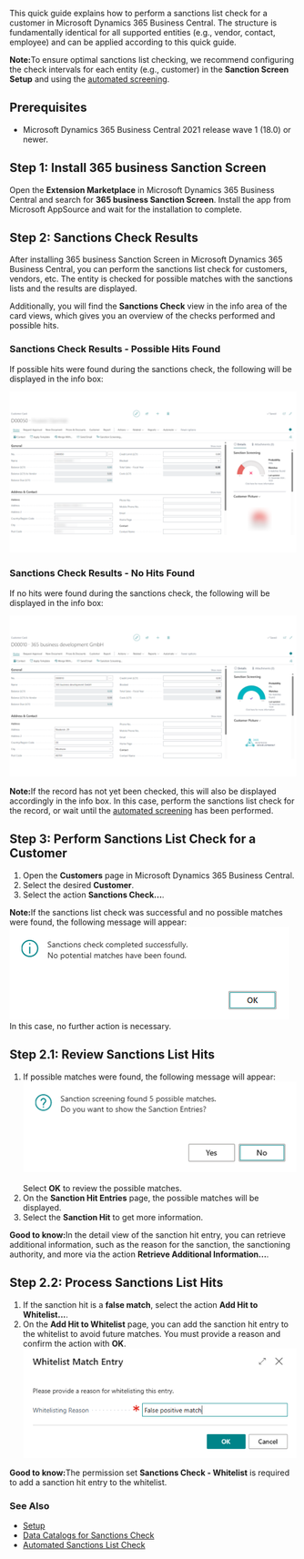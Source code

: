 This quick guide explains how to perform a sanctions list check for a customer in Microsoft Dynamics 365 Business Central. The structure is fundamentally identical for all supported entities (e.g., vendor, contact, employee) and can be applied according to this quick guide.

<div class="alert alert-info">
    <i class="fa-solid fa-lightbulb"></i> <strong>Note:</strong>To ensure optimal sanctions list checking, we recommend configuring the check intervals for each entity (e.g., customer) in the <strong>Sanction Screen Setup</strong> and using the <a href="../automated-screening/">automated screening</a>.
</div>

## Prerequisites

 - Microsoft Dynamics 365 Business Central 2021 release wave 1 (18.0) or newer.

## Step 1: Install 365 business Sanction Screen

Open the **Extension Marketplace** in Microsoft Dynamics 365 Business Central and search for **365 business Sanction Screen**.
Install the app from Microsoft AppSource and wait for the installation to complete.

## Step 2: Sanctions Check Results

After installing 365 business Sanction Screen in Microsoft Dynamics 365 Business Central, you can perform the sanctions list check for customers, vendors, etc. The entity is checked for possible matches with the sanctions lists and the results are displayed.

Additionally, you will find the **Sanctions Check** view in the info area of the card views, which gives you an overview of the checks performed and possible hits.

### Sanctions Check Results - Possible Hits Found

If possible hits were found during the sanctions check, the following will be displayed in the info box:

![Sanctions Check Results - Possible Hits Found](/assets/images/365-business-sanction-screen/sanctionscreen.indicator.en-US.png)

### Sanctions Check Results - No Hits Found

If no hits were found during the sanctions check, the following will be displayed in the info box:

![Sanctions Check Results - No Hits Found](/assets/images/365-business-sanction-screen/sanctionscreen.indicator-good.en-US.png)

<div class="alert alert-info">
    <i class="fa-solid fa-lightbulb"></i> <strong>Note:</strong>If the record has not yet been checked, this will also be displayed accordingly in the info box. In this case, perform the sanctions list check for the record, or wait until the <a href="../automated-screening/">automated screening</a> has been performed.
</div>

## Step 3: Perform Sanctions List Check for a Customer

1. Open the **Customers** page in Microsoft Dynamics 365 Business Central.
2. Select the desired **Customer**.
3. Select the action **Sanctions Check...**.

<div class="alert alert-info">
    <i class="fa-solid fa-lightbulb"></i> <strong>Note:</strong>If the sanctions list check was successful and no possible matches were found, the following message will appear:<br>
    <img src="/assets/images/365-business-sanction-screen/sanctionscreen-no-matches-message.en-US.png"><br>
    In this case, no further action is necessary.
</div>

## Step 2.1: Review Sanctions List Hits

1. If possible matches were found, the following message will appear:<br>
    <img src="/assets/images/365-business-sanction-screen/sanctionscreen-matches-found-message.en-US.png"><br>
    <br>
    Select **OK** to review the possible matches.
2. On the **Sanction Hit Entries** page, the possible matches will be displayed.
3. Select the **Sanction Hit** to get more information.

<div class="alert alert-notice">
    <i class="fa-solid fa-notes"></i> <strong>Good to know:</strong>In the detail view of the sanction hit entry, you can retrieve additional information, such as the reason for the sanction, the sanctioning authority, and more via the action <strong>Retrieve Additional Information...</strong>.
</div>

## Step 2.2: Process Sanctions List Hits

1. If the sanction hit is a **false match**, select the action **Add Hit to Whitelist...**.
2. On the **Add Hit to Whitelist** page, you can add the sanction hit entry to the whitelist to avoid future matches. You must provide a reason and confirm the action with **OK**.<br>
   ![Add Hit to Whitelist](/assets/images/365-business-sanction-screen/sanctionscreen-whitelist-entry.en-US.png)

<div class="alert alert-notice">
    <i class="fa-solid fa-notes"></i> <strong>Good to know:</strong>The permission set <strong>Sanctions Check - Whitelist</strong> is required to add a sanction hit entry to the whitelist.
</div>

### See Also

- [Setup](../setup/)
- [Data Catalogs for Sanctions Check](../data-sources/)
- [Automated Sanctions List Check](../automated-screening/)